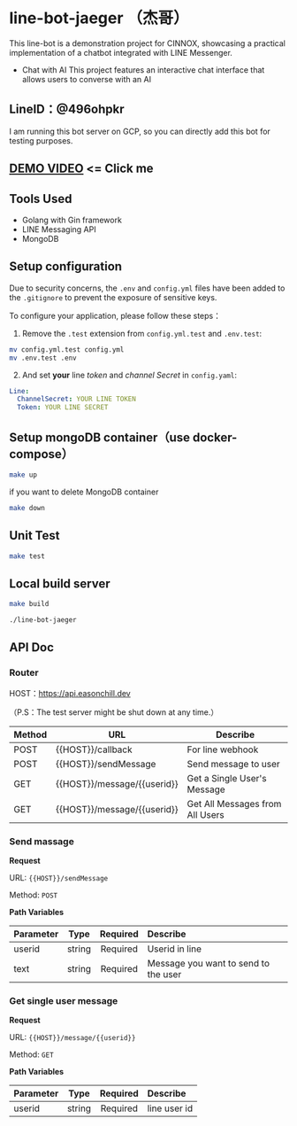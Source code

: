 # line-bot-jaeger （杰哥）

This line-bot is a demonstration project for CINNOX, showcasing a practical implementation of a chatbot integrated with LINE Messenger.

- Chat with AI
This project features an interactive chat interface that allows users to converse with an AI

## LineID：@496ohpkr

I am running this bot server on GCP, so you can directly add this bot for testing purposes.

## [DEMO VIDEO](https://youtu.be/B0Tn8Y_zmDw) <= Click me

## Tools Used
- Golang with Gin framework
- LINE Messaging API
- MongoDB

## Setup configuration
Due to security concerns, the `.env` and `config.yml` files have been added to the `.gitignore` to prevent the exposure of sensitive keys.

To configure your application, please follow these steps： 

1. Remove the `.test` extension from `config.yml.test` and `.env.test`:
```sh
mv config.yml.test config.yml
mv .env.test .env
```
2. And set **your** line _token_ and _channel Secret_ in `config.yaml`:
```yaml
Line:
  ChannelSecret: YOUR LINE TOKEN
  Token: YOUR LINE SECRET
```


## Setup mongoDB container（use docker-compose）
```sh
make up
```
if you want to delete MongoDB container
```sh
make down
```
## Unit Test
```sh
make test
```
## Local build server
```sh
make build

./line-bot-jaeger
```

## API Doc

### Router

HOST：https://api.easonchill.dev

（P.S：The test server might be shut down at any time.）

| Method | URL                           | Describe                                       |
| --- | --- | ---------------------------------------------- |
| POST | {{HOST}}/callback     | For line webhook                                   |
| POST | {{HOST}}/sendMessage         | Send message to user                           |
| GET | {{HOST}}/message/{{userid}} | Get a Single User's Message                               |
| GET |  {{HOST}}/message/{{userid}}  | Get All Messages from All Users                               |

### Send massage

**Request**

URL: `{{HOST}}/sendMessage`

Method: `POST`

**Path Variables**

| Parameter    |  Type  | Required | Describe |
| - | :-: | :-: | :-|
| userid     	  | string|Required |Userid in line|
| text     	  | string| Required |Message you want to send to the user|

### Get single user message

**Request**

URL: `{{HOST}}/message/{{userid}}`

Method: `GET`

**Path Variables**

| Parameter    |  Type  | Required | Describe |
| - | :-: | :-: | :-|
| userid     	  | string|Required | line user id |
